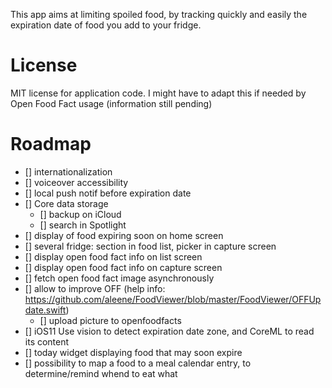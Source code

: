 This app aims at limiting spoiled food, by tracking quickly and easily the expiration date of food you add to your fridge.

# License
MIT license for application code. I might have to adapt this if needed by Open Food Fact usage (information still pending)

# Roadmap
- [] internationalization
- [] voiceover accessibility
- [] local push notif before expiration date
- [] Core data storage
    - [] backup on iCloud
    - [] search in Spotlight
- [] display of food expiring soon on home screen
- [] several fridge: section in food list, picker in capture screen
- [] display open food fact info on list screen
- [] display open food fact info on capture screen
- [] fetch open food fact image asynchronously
- [] allow to improve OFF (help info: https://github.com/aleene/FoodViewer/blob/master/FoodViewer/OFFUpdate.swift)
    - [] upload picture to openfoodfacts
- [] iOS11 Use vision to detect expiration date zone, and CoreML to read its content
- [] today widget displaying food that may soon expire
- [] possibility to map a food to a meal calendar entry, to determine/remind whend to eat what 
